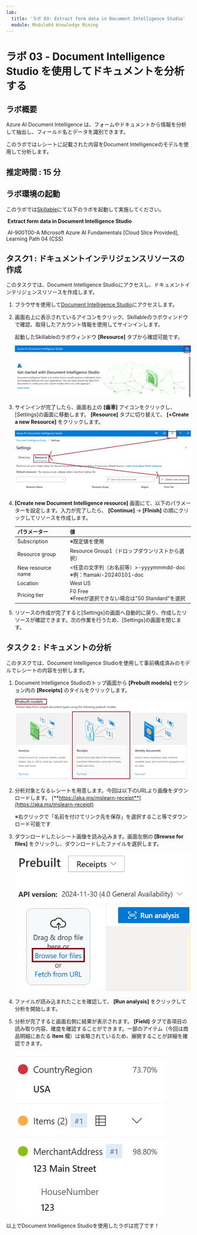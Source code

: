 ```yaml
---
lab:
  title: 'ラボ 03: Extract form data in Document Intelligence Studio'
  module: Module04 Knowledge Mining
---
```


# ラボ 03 - Document Intelligence Studio を使用してドキュメントを分析する

## ラボ概要

Azure AI Document Intelligence は、フォームやドキュメントから情報を分析して抽出し、フィールド名とデータを識別できます。

このラボではレシートに記載された内容をDocument Intelligenceのモデルを使用して分析します。

## 推定時間 : 15 分

## ラボ環境の起動

このラボでは[Skillable](https://alh.learnondemand.net/)にて以下のラボを起動して実施してください。

​	**Extract form data in Document Intelligence Studio**

​	AI-900T00-A Microsoft Azure AI Fundamentals [Cloud Slice Provided], Learning Path 04 (CSS)

## タスク1 : ドキュメントインテリジェンスリソースの作成

このタスクでは、Document Intelligence Studioにアクセスし、ドキュメントインテリジェンスリソースを作成します。

1. ブラウザを使用して[Document Intelligence Studio](https://documentintelligence.ai.azure.com/studio)にアクセスします。

1. 画面右上に表示されているアイコンをクリック、Skillableのラボウィンドウで確認、取得したアカウント情報を使用してサインインします。

    起動したSkillableのラボウィンドウ **[Resource]** タブから確認可能です。

    ![](./media/lab3/mining1-1.png)

1. サインインが完了したら、画面右上の **[歯車]** アイコンをクリックし、[Settings]の画面に移動します。 **[Resource]** タブに切り替えて、 **[+Create a new Resource]** をクリックします。

    ![](./media/lab3/mining1-2.png)

1. **[Create new Document Intelligence resource]** 画面にて、以下のパラメーターを設定します。入力が完了したら、 **[Continue]** → **[FInish]** の順にクリックしてリソースを作成します。

    | パラメーター      | 値                                                           |
    | ----------------- | ------------------------------------------------------------ |
    | Subscription      | ※既定値を使用                                                |
    | Resource group    | Resource Group1（ドロップダウンリストから選択）              |
    | New resource name | <任意の文字列（お名前等）>-yyyymmmdd-doc<br />※例：ftamaki-20240101-doc |
    | Location          | West US                                                      |
    | Pricing tier      | F0 Free<br />※Freeが選択できない場合は"S0 Standard"を選択    |

1. リソースの作成が完了すると[Settings]の画面へ自動的に戻り、作成したリソースが確認できます。次の作業を行うため、[Settings]の画面を閉じます。
## タスク 2 : ドキュメントの分析

このタスクでは、Document Intelligence Studioを使用して事前構成済みのモデルでレシートの内容を分析します。

1. Document Intelligence  Studioのトップ画面から **[Prebuilt models]** セクション内の **[Receipts]** のタイルをクリックします。

    ![](./media/lab3/mining2-1.png)

1. 分析対象となるレシートを用意します。今回は以下のURLより画像をダウンロードします。
    [**https://aka.ms/mslearn-receipt**](https://aka.ms/mslearn-receipt)

    ※右クリックで「名前を付けてリンク先を保存」を選択すること等でダウンロード可能です

1. ダウンロードしたレシート画像を読み込みます。画面左側の **[Browse for files]** をクリックし、ダウンロードしたファイルを選択します。

    ![](./media/lab3/mining2-2.png)

    

1. ファイルが読み込まれたことを確認して、 **[Run analysis]** をクリックして分析を開始します。

1. 分析が完了すると画面右側に結果が表示されます。 **[Field]** タブで各項目の読み取り内容、確度を確認することができます。一部のアイテム（今回は商品明細にあたる **Item** 欄）は省略されているため、展開することが詳細を確認できます。

    ![](./media/lab3/mining2-3.png)



以上でDocument Intelligence Studioを使用したラボは完了です！

